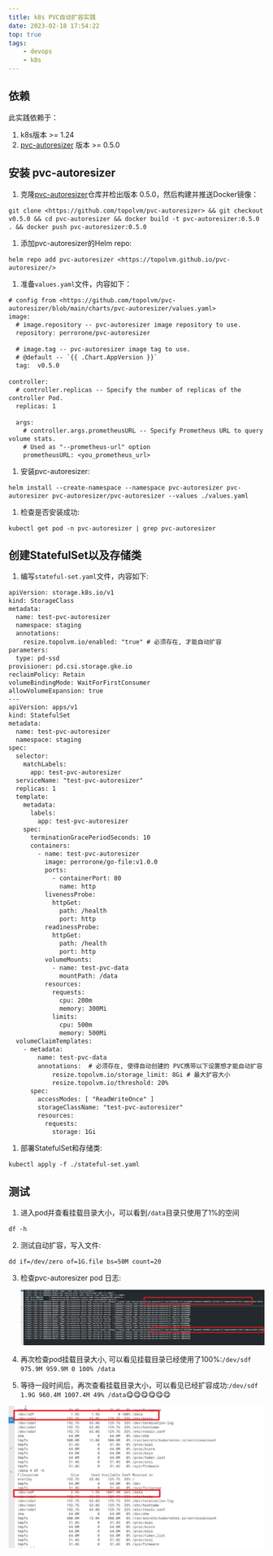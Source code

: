 ```yaml
---
title: k8s PVC自动扩容实践
date: 2023-02-18 17:54:22
top: true
tags:
    - devops
    - k8s
---
```

## 依赖

此实践依赖于：

1. k8s版本 >= 1.24
2. [pvc-autoresizer](https://github.com/topolvm/pvc-autoresizer) 版本 >= 0.5.0

## 安装 pvc-autoresizer

1. 克隆[pvc-autoresizer](https://github.com/topolvm/pvc-autoresizer)仓库并检出版本 0.5.0，然后构建并推送Docker镜像：

```
git clone <https://github.com/topolvm/pvc-autoresizer> && git checkout v0.5.0 && cd pvc-autoresizer && docker build -t pvc-autoresizer:0.5.0 . && docker push pvc-autoresizer:0.5.0

```

1. 添加pvc-autoresizer的Helm repo:

```
helm repo add pvc-autoresizer <https://topolvm.github.io/pvc-autoresizer/>

```

1. 准备`values.yaml`文件，内容如下：

```
# config from <https://github.com/topolvm/pvc-autoresizer/blob/main/charts/pvc-autoresizer/values.yaml>
image:
  # image.repository -- pvc-autoresizer image repository to use.
  repository: perrorone/pvc-autoresizer

  # image.tag -- pvc-autoresizer image tag to use.
  # @default -- `{{ .Chart.AppVersion }}`
  tag:  v0.5.0

controller:
  # controller.replicas -- Specify the number of replicas of the controller Pod.
  replicas: 1

  args:
    # controller.args.prometheusURL -- Specify Prometheus URL to query volume stats.
    # Used as "--prometheus-url" option
    prometheusURL: <you_prometheus_url>

```

1. 安装pvc-autoresizer:

```
helm install --create-namespace --namespace pvc-autoresizer pvc-autoresizer pvc-autoresizer/pvc-autoresizer --values ./values.yaml

```

1. 检查是否安装成功:

```
kubectl get pod -n pvc-autoresizer | grep pvc-autoresizer

```

## 创建StatefulSet以及存储类

1. 编写`stateful-set.yaml`文件，内容如下:

```
apiVersion: storage.k8s.io/v1
kind: StorageClass
metadata:
  name: test-pvc-autoresizer
  namespace: staging
  annotations:
    resize.topolvm.io/enabled: "true" # 必须存在, 才能自动扩容
parameters:
  type: pd-ssd
provisioner: pd.csi.storage.gke.io
reclaimPolicy: Retain
volumeBindingMode: WaitForFirstConsumer
allowVolumeExpansion: true
---
apiVersion: apps/v1
kind: StatefulSet
metadata:
  name: test-pvc-autoresizer
  namespace: staging
spec:
  selector:
    matchLabels:
      app: test-pvc-autoresizer
  serviceName: "test-pvc-autoresizer"
  replicas: 1
  template:
    metadata:
      labels:
        app: test-pvc-autoresizer
    spec:
      terminationGracePeriodSeconds: 10
      containers:
        - name: test-pvc-autoresizer
          image: perrorone/go-file:v1.0.0
          ports:
            - containerPort: 80
              name: http
          livenessProbe:
            httpGet:
              path: /health
              port: http
          readinessProbe:
            httpGet:
              path: /health
              port: http
          volumeMounts:
            - name: test-pvc-data
              mountPath: /data
          resources:
            requests:
              cpu: 200m
              memory: 300Mi
            limits:
              cpu: 500m
              memory: 500Mi
  volumeClaimTemplates:
    - metadata:
        name: test-pvc-data
        annotations:  # 必须存在, 使得自动创建的 PVC携带以下设置想才能自动扩容
            resize.topolvm.io/storage_limit: 8Gi # 最大扩容大小
            resize.topolvm.io/threshold: 20%
      spec:
        accessModes: [ "ReadWriteOnce" ]
        storageClassName: "test-pvc-autoresizer"
        resources:
          requests:
            storage: 1Gi

```

1. 部署StatefulSet和存储类:

```
kubectl apply -f ./stateful-set.yaml

```

## 测试

1. 进入pod并查看挂载目录大小，可以看到`/data`目录只使用了1%的空间

```
df -h

```

2. 测试自动扩容，写入文件:

```
dd if=/dev/zero of=1G.file bs=50M count=20

```

3. 检查pvc-autoresizer pod 日志:

   ![/medias/1666863168702.jpg](/medias/1666863168702.jpg)

4. 再次检查pod挂载目录大小, 可以看见挂载目录已经使用了100%:`/dev/sdf 975.9M 959.9M 0 100% /data`
5. 等待一段时间后，再次查看挂载目录大小，可以看见已经扩容成功:`/dev/sdf 1.9G 960.4M 1007.4M 49% /data`😋😋😋😋😋😋

![/medias/1666863439959.jpg](/medias/1666863439959.jpg)

